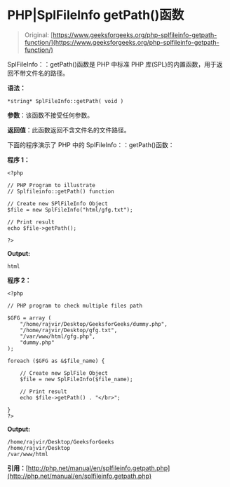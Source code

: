 # PHP|SplFileInfo getPath()函数

> Original: [https://www.geeksforgeeks.org/php-splfileinfo-getpath-function/](https://www.geeksforgeeks.org/php-splfileinfo-getpath-function/)

SplFileInfo：：getPath()函数是 PHP 中标准 PHP 库(SPL)的内置函数，用于返回不带文件名的路径。

**语法：**

```
*string* SplFileInfo::getPath( void )
```

**参数**：该函数不接受任何参数。

**返回值**：此函数返回不含文件名的文件路径。

下面的程序演示了 PHP 中的 SplFileInfo：：getPath()函数：

**程序 1：**

```
<?php

// PHP Program to illustrate 
// Splfileinfo::getPath() function

// Create new SPlFileInfo Object
$file = new SplFileInfo("html/gfg.txt");

// Print result
echo $file->getPath();

?>
```

**Output:**

```
html

```

**程序 2：**

```
<?php

// PHP program to check multiple files path

$GFG = array (
    "/home/rajvir/Desktop/GeeksforGeeks/dummy.php",
    "/home/rajvir/Desktop/gfg.txt",
    "/var/www/html/gfg.php",
    "dummy.php"
);

foreach ($GFG as &$file_name) {

    // Create new SplFile Object
    $file = new SplFileInfo($file_name);

    // Print result
    echo $file->getPath() . "</br>";

}
?>
```

**Output:**

```
/home/rajvir/Desktop/GeeksforGeeks
/home/rajvir/Desktop
/var/www/html

```

**引用：**[http://php.net/manual/en/splfileinfo.getpath.php](http://php.net/manual/en/splfileinfo.getpath.php)
